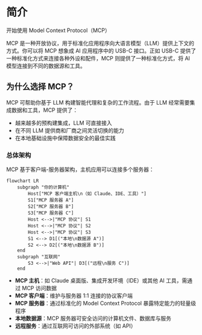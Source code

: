 # 简介

开始使用 Model Context Protocol（MCP）

MCP 是一种开放协议，用于标准化应用程序向大语言模型（LLM）提供上下文的方式。你可以将 MCP 想象成 AI 应用程序中的 USB-C 接口。正如 USB-C 提供了一种标准化方式来连接各种外设和配件，MCP 则提供了一种标准化方式，将 AI 模型连接到不同的数据源和工具。

## 为什么选择 MCP？

MCP 可帮助你基于 LLM 构建智能代理和复杂的工作流程。由于 LLM 经常需要集成数据和工具，MCP 提供了：

- 越来越多的预构建集成，LLM 可直接接入
- 在不同 LLM 提供商和厂商之间灵活切换的能力
- 在本地基础设施中保障数据安全的最佳实践

### 总体架构

MCP 基于客户端-服务器架构，主机应用可以连接多个服务器：

```mermaid
flowchart LR
    subgraph "你的计算机"
        Host["MCP 客户端主机\n（如 Claude、IDE、工具）"]
        S1["MCP 服务器 A"]
        S2["MCP 服务器 B"]
        S3["MCP 服务器 C"]
        Host <-->|"MCP 协议"| S1
        Host <-->|"MCP 协议"| S2
        Host <-->|"MCP 协议"| S3
        S1 <--> D1[("本地\n数据源 A")]
        S2 <--> D2[("本地\n数据源 B")]
    end
    subgraph "互联网"
        S3 <-->|"Web API"| D3[("远程\n服务 C")]
    end
```

- **MCP 主机**：如 Claude 桌面版、集成开发环境（IDE）或其他 AI 工具，需通过 MCP 访问数据
- **MCP 客户端**：维护与服务器 1:1 连接的协议客户端
- **MCP 服务器**：通过标准化的 Model Context Protocol 暴露特定能力的轻量级程序
- **本地数据源**：MCP 服务器可安全访问的计算机文件、数据库与服务
- **远程服务**：通过互联网可访问的外部系统（如 API）

